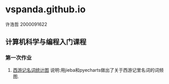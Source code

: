 # vspanda.github.io

许浩哲 2000091622

## 计算机科学与编程入门课程

### 第一次作业

1. [西游记名词统计图](./jsjkx/P1-wordcloud.html)
说明:用jieba和pyecharts做出了关于西游记里名词的词频图.
